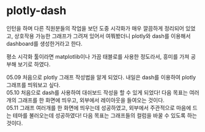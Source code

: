 # plotly-dash

인턴을 하며 다른 직원분들의 작업을 보던 도중 시각화가 매우 깔끔하게 정리되어 있었고, 상호작용 가능한 그래프가 그려져 있어서 여쭤봤더니 plotly와 dash를 이용해서 dashboard를 생성한거라고 한다.


평소 시각화 툴이라면 matplotlib이나 가끔 태블로를 사용한 정도라서, 흥미를 가져 공부해 보기로 하였다.  


05.09 처음으로 plotly 그래프 작성법을 알게 되었다. 내일은 dash를 이용하여 plotly 그래프를 띄워보고 싶다.  
05.10 처음으로 dash를 사용하여 대쉬보드 작성을 할 수 있게 되었다! 다음 목표는 여러개의 그래프를 한 화면에 띄우고, 외부에서 레이아웃을 들여오는 것이다.  
05.11 그래프 여러개를 한 화면에 띄우는데 성공하였고, 외부에서 주관적으로 마음에 드는 테마를 불러오는데 성공하였다! 다음 목표는 그래프들의 컬럼을 바꿀 수 있도록 하는 것이다.  
